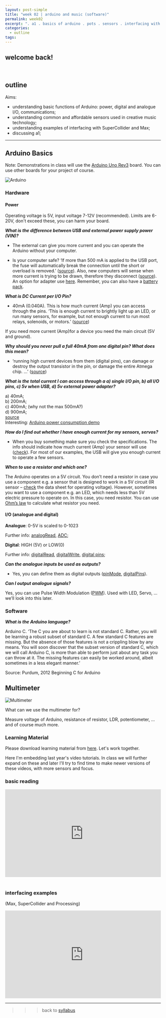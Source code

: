 ```yaml
---
layout: post-simple
title: "week 02 | arduino and music (software)"
permalink: week02
excerpt: ". a1 . basics of arduino . pots . sensors . interfacing with software"
categories:
  - outline
tags:
---
```


## welcome back!

<br>

## outline

Aims:   
* understanding basic functions of Arduino: power, digital and analogue I/O, communications;
* understanding common and affordable sensors used in creative music technology;
* understanding examples of interfacing with SuperCollider and Max;
* discussing a1;

---


## Arduino Basics

Note: Demonstrations in class will use the [Arduino Uno Rev3](https://store.arduino.cc/arduino-uno-rev3) board. You can use other boards for your project of course.

![Arduino](https://www.arduino.cc/en/uploads/Products/Uno.jpg)

### Hardware
#### Power
Operating voltage is 5V, input voltage 7-12V (recommended). Limits are 6-20V, don't exceed these, you can harm your board.

***What is the difference between USB and external power supply power (VIN)?***

* The external can give you more current and you can operate the Arduino without your computer.

* Is your computer safe? ‘If more than 500 mA is applied to the USB port, the fuse will automatically break the connection until the short or overload is removed.’ ([source](http://arduino.cc/en/Main/arduinoBoardUno)). Also, new computers will sense when more current is trying to be drawn, therefore they disconnect ([source](http://forum.arduino.cc/index.php/topic,11432.0.html)). An option for adapter use [here](http://forum.arduino.cc/index.php/topic,11432.0.html). Remember, you can also have a [battery pack](https://www.ecosia.org/search?q=arduino+battery+pack&addon=opensearch).

***What is DC Current per I/O Pin?***   

* 40mA (0.040A). This is how much current (Amp) you can access through the pins. ‘This is enough current to brightly light up an LED, or run many sensors, for example, but not enough current to run most relays, solenoids, or motors.’ ([source](https://www.arduino.cc/en/Tutorial/DigitalPins))

If you need more current (Amp)for a device you need the main circuit (5V and ground).

***Why should you never pull a full 40mA from one digital pin? What does this mean?***

* ‘running high current devices from them (digital pins), can damage or destroy the output transistor in the pin, or damage the entire Atmega chip. …’ ([source](https://www.arduino.cc/en/Tutorial/DigitalPins))

***What is the total current I can access through a a) single I/O pin, b) all I/O pins, c) 5v when USB, d) 5v external power adapter?***

a) 40mA;    
b) 200mA;   
c) 400mA;   (why not the max 500mA?)   
d) 900mA;   
[source](https://arduino.stackexchange.com/questions/88/is-there-a-limit-on-how-much-current-a-pin-can-sink)   
Interesting: [Arduino power consumption demo](http://www.gadgetmakersblog.com/arduino-power-consumption/)

<!--
todo:
what about USB3?
-->

***How do I find out whether I have enough current for my sensors, servos?***

* When you buy something make sure you check the specifications. The info should indicate how much current (Amp) your sensor will use ([check](http://www.adafruit.com/datasheets/tsop382.pdf)). For most of our examples, the USB will give you enough current to operate a few sensors.

***When to use a resistor and which one?***

The Arduino operates on a 5V circuit. You don’t need a resistor in case you use a component e.g. a sensor that is designed to work in a 5V circuit (IR sensor – [check](https://www.adafruit.com/product/1031) the data sheet for operating voltage). However, sometimes you want to use a component e.g. an LED, which needs less than 5V electric pressure to operate on. In this case, you need resistor. You can use [Ohm’s law](https://www.youtube.com/watch?v=-mHLvtGjum4) to calculate what resistor you need.

#### I/O (analogue and digital)

**Analogue**: 0-5V is scaled to 0-1023

Further info: [analogRead](http://arduino.cc/en/Reference/analogRead), [ADC](https://learn.sparkfun.com/tutorials/analog-to-digital-conversion);

**Digital**: HIGH (5V) or LOW(0)   

Further info: [digitalRead](https://www.arduino.cc/en/Reference/digitalRead), [digitalWrite](https://www.arduino.cc/en/Reference/DigitalWrite), [digital pins](https://www.arduino.cc/en/Tutorial/DigitalPins);

***Can the analogue inputs be used as outputs?***

* Yes, you can define them as digital outputs ([pinMode](https://www.arduino.cc/en/Reference/PinMode), [digitalPins](https://www.arduino.cc/en/Tutorial/DigitalPins)).

***Can I output analogue signals?***

Yes, you can use Pulse Width Modulation ([PWM](https://www.arduino.cc/en/Tutorial/PWM)). Used with LED, Servo, …we’ll look into this later.


### Software

***What is the Arduino language?***

Arduino C. ‘The C you are about to learn is not standard C. Rather, you will be learning a robust subset of standard C. A few standard C features are missing. But the absence of those features is not a crippling blow by any means. You will soon discover that the subset version of standard C, which we will call Arduino C, is more than able to perform just about any task you can throw at it. The missing features can easily be worked around, albeit sometimes in a less elegant manner.’

Source: Purdum, 2012 Beginning C for Arduino


## Multimeter

![Multimeter](https://upload.wikimedia.org/wikipedia/commons/thumb/a/a6/Digital_Multimeter_Aka.jpg/220px-Digital_Multimeter_Aka.jpg)

What can we use the multimeter for?

Measure voltage of Arduino, resistance of resistor, LDR, potentiometer, ... and of course much more.

### Learning Material

Please download learning material from  [here](https://www.dropbox.com/sh/ofq61i1g0c927h0/AADnuiMJlodxQMpOinUahPKMa?dl=0). Let's work together.

Here I'm embedding last year's video tutorials. In class we will further expand on these and later I'll try to find time to make newer versions of these videos, with more sensors and focus.

### basic reading

<div style="left: 0; width: 100%; height: 0; position: relative; padding-bottom: 56.2493%;"><iframe src="https://www.youtube.com/embed/e1pO_Iw6z9w?rel=0&amp;showinfo=0" style="border: 0; top: 0; left: 0; width: 100%; height: 100%; position: absolute;" allowfullscreen scrolling="no"></iframe></div>

<br>

### interfacing examples
(Max, SuperCollider and Processing)

<div style="left: 0; width: 100%; height: 0; position: relative; padding-bottom: 56.2493%;"><iframe src="https://www.youtube.com/embed/McLRlrTbpoE?rel=0&amp;showinfo=0" style="border: 0; top: 0; left: 0; width: 100%; height: 100%; position: absolute;" allowfullscreen scrolling="no"></iframe></div>



---

>>> back to [syllabus](../aru2018#syllabus)
